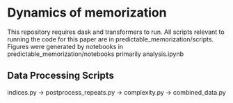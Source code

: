 # Dynamics of memorization
This repository requires dask and transformers to run. All scripts relevant to running the code for this paper are in predictable_memorization/scripts. Figures were generated by notebooks in predictable_memorization/notebooks primarily analysis.ipynb

## Data Processing Scripts
indices.py -> postprocess_repeats.py -> complexity.py -> combined_data.py
